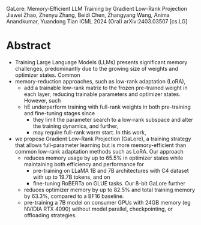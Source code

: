 GaLore: Memory-Efficient LLM Training by Gradient Low-Rank Projection
Jiawei Zhao, Zhenyu Zhang, Beidi Chen, Zhangyang Wang, Anima Anandkumar,
  Yuandong Tian
ICML 2024 (Oral) arXiv:2403.03507 [cs.LG]

# Abstract

* Training Large Language Models (LLMs) presents significant memory challenges,
  predominantly due to the growing size of weights and optimizer states. Common
* memory-reduction approaches, such as low-rank adaptation (LoRA),
  * add a trainable low-rank matrix to the frozen pre-trained weight in each
    layer, reducing trainable parameters and optimizer states. However, such
  * hE underperform training with full-rank weights
    in both pre-training and fine-tuning stages
    since
    * they limit the parameter search to a low-rank subspace and alter the
      training dynamics, and further,
    * may require full-rank warm start. In this work,
* we propose Gradient Low-Rank Projection (GaLore), a training strategy that
  allows full-parameter learning but is more memory-efficient than common
  low-rank adaptation methods such as LoRA. Our approach
  * reduces memory usage by up to 65.5% in optimizer states while maintaining
    both efficiency and performance for
    * pre-training on LLaMA 1B and 7B architectures with C4 dataset with up to
      19.7B tokens, and on
    * fine-tuning RoBERTa on GLUE tasks. Our 8-bit GaLore further
  * reduces optimizer memory by up to 82.5% and total training memory by 63.3%,
    compared to a BF16 baseline.
  * pre-training a 7B model on consumer GPUs with 24GB memory (eg NVIDIA RTX
    4090) without model parallel, checkpointing, or offloading strategies.
